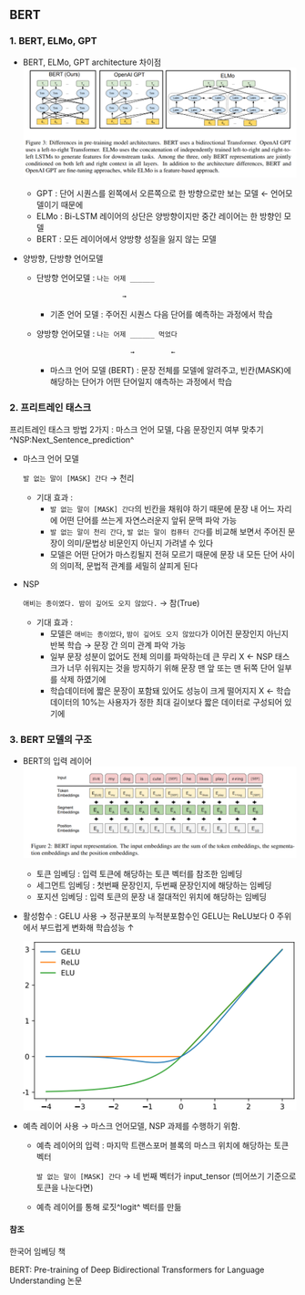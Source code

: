 ## BERT
### 1. BERT, ELMo, GPT

- BERT, ELMo, GPT architecture 차이점	
    ![BERT, ELMo, GPT architecture 차이점](/pic/BERT_1.png)

  - GPT : 단어 시퀀스를 왼쪽에서 오른쪽으로 한 방향으로만 보는 모델 ← 언어모델이기 때문에
  - ELMo : Bi-LSTM 레이어의 상단은 양방향이지만 중간 레이어는 한 방향인 모델
  - BERT : 모든 레이어에서 양방향 성질을 잃지 않는 모델

- 양방향, 단방향 언어모델

  - 단방향 언어모델 : `나는 어제 ______ ` 
    
                             →

    - 기존 언어 모델 : 주어진 시퀀스 다음 단어를 예측하는 과정에서 학습

  - 양방향 언어모델 : `나는 어제 ______ 먹었다 `

                               →         ←

    - 마스크 언어 모델 (BERT) : 문장 전체를 모델에 알려주고, 빈칸(MASK)에 해당하는 단어가 어떤 단어일지 얘측하는 과정에서 학습

      

### 2. 프리트레인 태스크

프리트레인 태스크 방법 2가지 :  마스크 언어 모델, 다음 문장인지 여부 맞추기^NSP:Next_Sentence_prediction^ 

- 마스크 언어 모델

  `발 없는 말이 [MASK] 간다` →  천리

  - 기대 효과 :
    - `발 없는 말이 [MASK] 간다`의 빈칸을 채워야 하기 때문에 문장 내 어느 자리에 어떤 단어를 쓰는게 자연스러운지 앞뒤 문맥 파악 가능
    - `발 없는 말이 천리 간다`, `발 없는 말이 컴퓨터 간다`를 비교해 보면서 주어진 문장이 의미/문법상 비문인지 아닌지 가려낼 수 있다
    - 모델은 어떤 단어가 마스킹될지 전혀 모르기 때문에 문장 내 모든 단어 사이의 의미적, 문법적 관계를 세밀히 살피게 된다

- NSP

  `애비는 종이였다. 밤이 깊어도 오지 않았다.` →  참(True)

  - 기대 효과 : 
    - 모델은 `애비는 종이었다`, `밤이 깊어도 오지 않았다`가 이어진 문장인지 아닌지 반복 학습 → 문장 간 의미 관계 파악 가능
    - 일부 문장 성분이 없어도 전체 의미를 파악하는데 큰 무리 X ← NSP 태스크가 너무 쉬워지는 것을 방지하기 위해 문장 맨 앞 또는 맨 뒤쪽 단어 일부를 삭제 하였기에
    - 학습데이터에 짧은 문장이 포함돼 있어도 성능이 크게 떨어지지 X ← 학습데이터의 10%는 사용자가 정한 최대 길이보다 짧은 데이터로 구성되어 있기에

### 3. BERT 모델의 구조

- BERT의 입력 레이어	
    ![BERT의 입력 레이어](/pic/BERT_2.PNG)
  - 토큰 임베딩 : 입력 토큰에 해당하는 토큰 벡터를 참조한 임베딩
  - 세그먼트 임베딩 : 첫번째 문장인지, 두번째 문장인지에 해당하는 임베딩
  - 포지션 임베딩 : 입력 토큰의 문장 내 절대적인 위치에 해당하는 임베딩

- 활성함수 : GELU 사용 → 정규분포의 누적분포함수인 GELU는 ReLU보다 0 주위에서 부드럽게 변화해 학습성능 ↑

  ![GELU](/pic/BERT_3.png)

- 예측 레이어 사용 →  마스크 언어모델, NSP 과제를 수행하기 위함.

  - 예측 레이어의 입력 : 마지막 트랜스포머 블록의 마스크 위치에 해당하는 토큰 벡터

    `발 없는 말이 [MASK] 간다` →  네 번째 벡터가 input_tensor (띄어쓰기 기준으로 토큰을 나눈다면)

  - 예측 레이어를 통해 로짓^logit^ 벡터를 만듦





#### 참조

한국어 임베딩 책

BERT: Pre-training of Deep Bidirectional Transformers for Language Understanding 논문 
